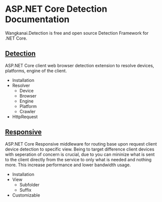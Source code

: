 # ASP.NET Core Detection Documentation

Wangkanai.Detection is free and open source Detection Framework for .NET Core. 

## [Detection](/doc/detection)

ASP.NET Core client web browser detection extension to resolve devices, platforms, engine of the client.

- Installation
- Resolver
  - Device
  - Browser
  - Engine
  - Platform
  - Crawler
- HttpRequest

## [Responsive](/doc/responsive)

ASP.NET Core Responsive middleware for routing base upon request client device detection to specific view. Being to target difference client devices with seperation of concern is crucial, due to you can mininize what is sent to the client directly from the service to only what is needed and nothing more. This increase performance and lower bandwidth usage.

- Installation
- View
  - Subfolder
  - Suffix
- Customizable
